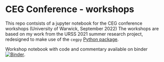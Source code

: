 # CEG Conference - workshops

This repo contsists of a jupyter notebook for the CEG conference workshops (University of Warwick, September 2022)
The workshops are based on my work from the URSS 2021 summer research project, redesigned to make use of the `cegpy` [Python package](https://pypi.org/project/cegpy/). 

Workshop notebook with code and commentary available on binder [![Binder](https://mybinder.org/badge_logo.svg)](https://mybinder.org/v2/gh/Kaasiak/ceg-workshops/HEAD?labpath=ceg-workshops.ipynb).

